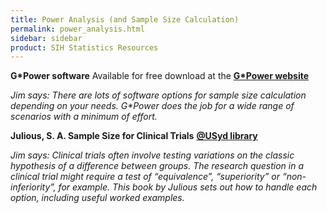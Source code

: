 ```yaml
---
title: Power Analysis (and Sample Size Calculation)
permalink: power_analysis.html
sidebar: sidebar
product: SIH Statistics Resources
---
```



**G\*Power software**
Available for free download at the [**G\*Power website**](https://www.psychologie.hhu.de/arbeitsgruppen/allgemeine-psychologie-und-arbeitspsychologie/gpower)

*Jim says: There are lots of software options for sample size calculation depending on your needs. G\*Power does the job for a wide range of scenarios with a minimum of effort.*

**Julious, S. A. Sample Size for Clinical Trials** [**@USyd library**](https://sydney.primo.exlibrisgroup.com/permalink/61USYD_INST/14vvljs/alma991000960739705106)

*Jim says: Clinical trials often involve testing variations on the classic hypothesis of a difference between groups.  The research question in a clinical trial might require a test of “equivalence”, “superiority” or “non-inferiority”, for example.  This book by Julious sets out how to handle each option, including useful worked examples.*
